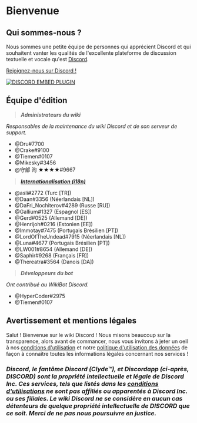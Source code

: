 <!-- TITLE: French - Accueil -->
<!-- SUBTITLE: Bienvenue sur le wiki Discord ! -->

# Bienvenue
## Qui sommes-nous ?

Nous sommes une petite équipe de personnes qui apprécient Discord et qui souhaitent vanter les qualités de l'excellente plateforme de discussion textuelle et vocale qu'est [Discord](https://discordapp.com).

[Rejoignez-nous sur Discord !](https://discord.gg/WHz5r3N)

<a href="https://discord.gg/WHz5r3N">![DISCORD EMBED PLUGIN](https://discordapp.com/api/guilds/268800390961561601/widget.png?style=banner2)</a>

## Équipe d'édition
> ***Administrateurs du wiki***

*Responsables de la maintenance du wiki Discord et de son serveur de support.*
* @Dru#7700
* @Crake#9100
* @Tiemen#0107
* @Mikesky#3456
* @守部 洵 ★★★★#9667

> ***[Internationalisation (i18n)](http://discordia.me/translations)***

* @asli#2772 (Turc [TR])
* @Daan#3356 (Néerlandais [NL])
* @DaFri_Nochiterov#4289 (Russe [RU])
* @Gallium#1327 (Espagnol [ES])
* @Gerd#0525 (Allemand [DE])
* @Henrijoh#0216 (Estonien [EE])
* @Immotay#7475 (Portugais Brésilien [PT])
* @LordOfTheUndead#7915 (Néerlandais [NL])
* @Luna#4677 (Portugais Brésilien [PT])
* @LW001#8654 (Allemand [DE])
* @Saphir#9268 (Français [FR])
* @Thereatra#3564 (Danois [DA])

> ***Développeurs du bot***

*Ont contribué au WikiBot Discord.*
* @HyperCoder#2975
* @Tiemen#0107

## Avertissement et mentions légales
Salut ! Bienvenue sur le wiki Discord ! Nous misons beaucoup sur la transparence, alors avant de commancer, nous vous invitons à jeter un oeil à nos [conditions d'utilisation](/terms) et notre [politique d'utilisation des données](/privacy) de façon à connaître toutes les informations légales concernant nos services !

### ***Discord, le fantôme Discord (Clyde™), et Discordapp (ci-après, DISCORD) sont la propriété intellectuelle et légale de Discord Inc. Ces services, tels que listés dans les [conditions d'utilisations](/terms) ne sont pas affiliés ou apparentés à Discord Inc. ou ses filiales. Le wiki Discord ne se considère en aucun cas détenteurs de quelque propriété intellectuelle de DISCORD que ce soit. Merci de ne pas nous poursuivre en justice.***
